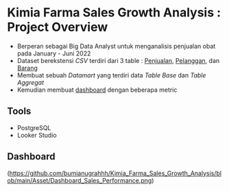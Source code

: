 # Kimia Farma Sales Growth Analysis : Project Overview
- Berperan sebagai Big Data Analyst untuk menganalisis penjualan obat pada January - Juni 2022
- Dataset berekstensi <i>CSV</i> terdiri dari 3 table : [Penjualan](https://github.com/bumianugrahhh/Kimia_Farma_Sales_Growth_Analysis/blob/main/Data%20Source/Penjualan.csv), [Pelanggan](https://github.com/bumianugrahhh/Kimia_Farma_Sales_Growth_Analysis/blob/main/Data%20Source/Pelanggan.csv), dan [Barang]([Data_Source/Barang.csv](https://github.com/bumianugrahhh/Kimia_Farma_Sales_Growth_Analysis/blob/main/Data%20Source/Barang.csv)https://github.com/bumianugrahhh/Kimia_Farma_Sales_Growth_Analysis/blob/main/Data%20Source/Barang.csv)
- Membuat sebuah <i>Datamart</i> yang terdiri data <i>Table Base</i> dan <i>Table Aggregat</i>
- Kemudian membuat [dashboard](https://github.com/bumianugrahhh/Kimia_Farma_Sales_Growth_Analysis/blob/main/Asset/Dashboard_Sales_Performance.png) dengan beberapa metric

## Tools
- PostgreSQL
- Looker Studio

## Dashboard
(https://github.com/bumianugrahhh/Kimia_Farma_Sales_Growth_Analysis/blob/main/Asset/Dashboard_Sales_Performance.png)
